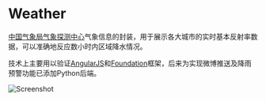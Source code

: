Weather
=======

[中国气象局气象探测中心](http://www.moc.cma.gov.cn/)气象信息的封装，用于展示各大城市的实时基本反射率数据，可以准确地反应数小时内区域降水情况。

技术上主要用以验证[AngularJS](http://angularjs.org)和[Foundation](http://foundation.zurb.com)框架，后来为实现微博推送及降雨预警功能已添加Python后端。

![Screenshot](https://raw.github.com/codeb2cc/weather/master/screenshot.jpg "Screenshot")

